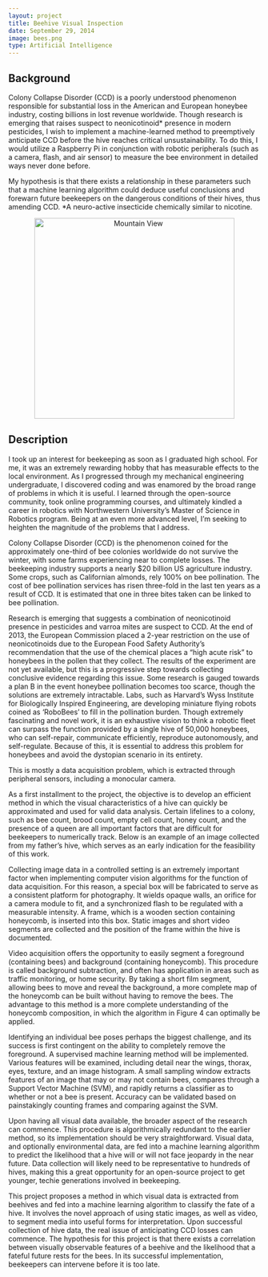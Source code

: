 ```yaml
---
layout: project
title: Beehive Visual Inspection
date: September 29, 2014
image: bees.png
type: Artificial Intelligence
---
```


## Background
Colony Collapse Disorder (CCD) is a poorly understood phenomenon responsible for substantial loss in the American and European honeybee industry, costing billions in lost revenue worldwide.  Though research is emerging that raises suspect to neonicotinoid* presence in modern pesticides, I wish to implement a machine-learned method to preemptively anticipate CCD before the hive reaches critical unsustainability.  To do this, I would utilize a Raspberry Pi in conjunction with robotic peripherals (such as a camera, flash, and air sensor) to measure the bee environment in detailed ways never done before.

My hypothesis is that there exists a relationship in these parameters such that a machine learning algorithm could deduce useful conclusions and forewarn future beekeepers on the dangerous conditions of their hives, thus amending CCD.
*A neuro-active insecticide chemically similar to nicotine.

<center><img src="https://github.com/ablarry91/temp/blob/master/bees.png?raw=true" alt="Mountain View" style="width:400px;"></center>

## Description
I took up an interest for beekeeping as soon as I graduated high school.  For me, it was an extremely rewarding hobby that has measurable effects to the local environment.  As I progressed through my mechanical engineering undergraduate, I discovered coding and was enamored by the broad range of problems in which it is useful.  I learned through the open-source community, took online programming courses, and ultimately kindled a career in robotics with Northwestern University’s Master of Science in Robotics program.  Being at an even more advanced level, I’m seeking to heighten the magnitude of the problems that I address.

Colony Collapse Disorder (CCD) is the phenomenon coined for the approximately one-third of bee colonies worldwide do not survive the winter, with some farms experiencing near to complete losses. The beekeeping industry supports a nearly $20 billion US agriculture industry.  Some crops, such as Californian almonds, rely 100% on bee pollination.  The cost of bee pollination services has risen three-fold in the last ten years as a result of CCD.  It is estimated that one in three bites taken can be linked to bee pollination.

Research is emerging that suggests a combination of neonicotinoid presence in pesticides and varroa mites are suspect to CCD.  At the end of 2013, the European Commission placed a 2-year restriction on the use of neonicotinoids due to the European Food Safety Authority’s recommendation that the use of the chemical places a “high acute risk” to honeybees in the pollen that they collect.  The results of the experiment are not yet available, but this is a progressive step towards collecting conclusive evidence regarding this issue.
Some research is gauged towards a plan B in the event honeybee pollination becomes too scarce, though the solutions are extremely intractable.  Labs, such as Harvard’s Wyss Institute for Biologically Inspired Engineering, are developing miniature flying robots coined as ‘RoboBees’ to fill in the pollination burden.  Though extremely fascinating and novel work, it is an exhaustive vision to think a robotic fleet can surpass the function provided by a single hive of 50,000 honeybees, who can self-repair, communicate efficiently, reproduce autonomously, and self-regulate.  Because of this, it is essential to address this problem for honeybees and avoid the dystopian scenario in its entirety.

This is mostly a data acquisition problem, which is extracted through peripheral sensors, including a monocular camera.

As a first installment to the project, the objective is to develop an efficient method in which the visual characteristics of a hive can quickly be approximated and used for valid data analysis.  Certain lifelines to a colony, such as bee count, brood count, empty cell count, honey count, and the presence of a queen are all important factors that are difficult for beekeepers to numerically track.  Below is an example of an image collected from my father’s hive, which serves as an early indication for the feasibility of this work.

Collecting image data in a controlled setting is an extremely important factor when implementing computer vision algorithms for the function of data acquisition.  For this reason, a special box will be fabricated to serve as a consistent platform for photography.  It wields opaque walls, an orifice for a camera module to fit, and a synchronized flash to be regulated with a measurable intensity.  A frame, which is a wooden section containing honeycomb, is inserted into this box.  Static images and short video segments are collected and the position of the frame within the hive is documented.

Video acquisition offers the opportunity to easily segment a foreground (containing bees) and background (containing honeycomb).  This procedure is called background subtraction, and often has application in areas such as traffic monitoring, or home security.  By taking a short film segment, allowing bees to move and reveal the background, a more complete map of the honeycomb can be built without having to remove the bees.  The advantage to this method is a more complete understanding of the honeycomb composition, in which the algorithm in Figure 4 can optimally be applied.

Identifying an individual bee poses perhaps the biggest challenge, and its success is first contingent on the ability to completely remove the foreground.  A supervised machine learning method will be implemented.  Various features will be examined, including detail near the wings, thorax, eyes, texture, and an image histogram.  A small sampling window extracts features of an image that may or may not contain bees, compares through a Support Vector Machine (SVM), and rapidly returns a classifier as to whether or not a bee is present.  Accuracy can be validated based on painstakingly counting frames and comparing against the SVM.

Upon having all visual data available, the broader aspect of the research can commence.  This procedure is algorithmically redundant to the earlier method, so its implementation should be very straightforward.  Visual data, and optionally environmental data, are fed into a machine learning algorithm to predict the likelihood that a hive will or will not face jeopardy in the near future.  Data collection will likely need to be representative to hundreds of hives, making this a great opportunity for an open-source project to get younger, techie generations involved in beekeeping.

This project proposes a method in which visual data is extracted from beehives and fed into a machine learning algorithm to classify the fate of a hive.  It involves the novel approach of using static images, as well as video, to segment media into useful forms for interpretation.  Upon successful collection of hive data, the real issue of anticipating CCD losses can commence.  The hypothesis for this project is that there exists a correlation between visually observable features of a beehive and the likelihood that a fateful future rests for the bees.  In its successful implementation, beekeepers can intervene before it is too late.
